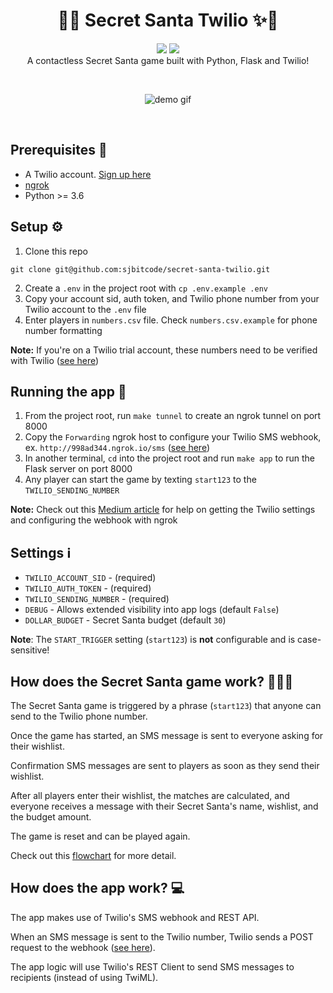 <h1 align="center">
 🎄✨ Secret Santa Twilio ✨📱
</h1>
<p align="center">
 <img src="https://app.travis-ci.com/sjbitcode/secret-santa-twilio.svg?token=4UzxXQyJwLbgZCLsZXpp&branch=master">
 
 <a href="https://codecov.io/gh/sjbitcode/secret-santa-twilio">
  <img src="https://codecov.io/gh/sjbitcode/secret-santa-twilio/branch/master/graph/badge.svg?token=SKhGDTtwN5"/>
 </a>
 
 <br> 
 A contactless Secret Santa game built with Python, Flask and Twilio!
</p>
<br>
<p align="center">
  <img src="https://user-images.githubusercontent.com/6550256/146325698-5ea5df4a-274f-44aa-be61-f0bb8a8766bb.gif" alt="demo gif"/>
</p>
<br>



Prerequisites 📝
--------------
- A Twilio account. [Sign up here](https://www.twilio.com/try-twilio)
- [ngrok](https://ngrok.com/download)
- Python >= 3.6


Setup ⚙️
--------------
1. Clone this repo
```
git clone git@github.com:sjbitcode/secret-santa-twilio.git
```
2. Create a `.env` in the project root with `cp .env.example .env`
3. Copy your account sid, auth token, and Twilio phone number from your Twilio account to the `.env` file
4. Enter players in `numbers.csv` file. Check `numbers.csv.example` for phone number formatting

**Note:** If you're on a Twilio trial account, these numbers need to be verified with Twilio ([see here](https://www.twilio.com/docs/sms/quickstart/python#replace-the-to-phone-number))


Running the app 🤖
--------------
1. From the project root, run `make tunnel` to create an ngrok tunnel on port 8000
2. Copy the `Forwarding` ngrok host to configure your Twilio SMS webhook, ex. `http://998ad344.ngrok.io/sms` ([see here](https://www.twilio.com/docs/sms/tutorials/how-to-receive-and-reply-python#configure-your-webhook-url))
3. In another terminal, `cd` into the project root and run `make app` to run the Flask server on port 8000
4. Any player can start the game by texting `start123` to the `TWILIO_SENDING_NUMBER`

**Note:** Check out this [Medium article](https://adefemi171.medium.com/building-a-messaging-system-using-twilio-via-the-rest-api-and-python-36a895104031) for help on getting the Twilio settings and configuring the webhook with ngrok

Settings ℹ️
--------------
- `TWILIO_ACCOUNT_SID` - (required)
- `TWILIO_AUTH_TOKEN` - (required)
- `TWILIO_SENDING_NUMBER` - (required)
- `DEBUG` - Allows extended visibility into app logs (default `False`)
- `DOLLAR_BUDGET` - Secret Santa budget (default `30`)

**Note**: The `START_TRIGGER` setting (`start123`) is **not** configurable and is case-sensitive!


How does the Secret Santa game work? 🤫🎅🏼 
--------------
The Secret Santa game is triggered by a phrase (`start123`) that anyone can send to the Twilio phone number.

Once the game has started, an SMS message is sent to everyone asking for their wishlist.

Confirmation SMS messages are sent to players as soon as they send their wishlist.

After all players enter their wishlist, the matches are calculated, and everyone receives a message with their Secret Santa's name, wishlist, and the budget amount.

The game is reset and can be played again.

Check out this [flowchart](https://github.com/sjbitcode/secret-santa-twilio/blob/master/secret_santa_flowchart.png) for more detail.

How does the app work? 💻
--------------
The app makes use of Twilio's SMS webhook and REST API.

When an SMS message is sent to the Twilio number, Twilio sends a POST request to the webhook ([see here](https://www.twilio.com/docs/sms/tutorials/how-to-receive-and-reply-python#what-is-a-webhook)).

The app logic will use Twilio's REST Client to send SMS messages to recipients (instead of using TwiML).

